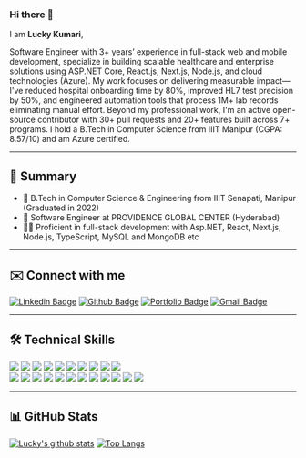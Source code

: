 ### Hi there 👋  
I am **Lucky Kumari**,  

Software Engineer with 3+ years’ experience in full-stack web and mobile development, specialize in building scalable healthcare and enterprise solutions using ASP.NET Core, React.js, Next.js, Node.js, and cloud technologies (Azure). My work focuses on delivering measurable impact—I've reduced hospital onboarding time by 80%, improved HL7 test precision by 50%, and engineered automation tools that process 1M+ lab records eliminating manual effort. Beyond my professional work, I'm an active open-source contributor with 30+ pull requests and 20+ features built across 7+ programs. I hold a B.Tech in Computer Science from IIIT Manipur (CGPA: 8.57/10) and am Azure certified.

---

## 🚀 Summary

- 🧠 B.Tech in Computer Science & Engineering from IIIT Senapati, Manipur (Graduated in 2022)
- 💼 Software Engineer at PROVIDENCE GLOBAL CENTER (Hyderabad)
- 👨‍💻 Proficient in full-stack development with Asp.NET, React, Next.js, Node.js, TypeScript, MySQL and MongoDB etc

---

## ✉️ Connect with me

[![Linkedin Badge](https://img.shields.io/badge/-luckykumarirai-blue?style=plastic&logo=linkedin&logoColor=white&link=https://www.linkedin.com/in/luckykumarirai/)](https://www.linkedin.com/in/luckykumarirai/)
[![Github Badge](https://img.shields.io/badge/-luckykumarirai-black?style=plastic&logo=github&logoColor=white&link=https://github.com/luckykumarirai)](https://github.com/luckykumarirai)
[![Portfolio Badge](https://img.shields.io/badge/-luckykumari-orange?style=plastic&logo=firefox&logoColor=white&link=https://luckykumari.com/)](https://luckykumari.com/)
[![Gmail Badge](https://img.shields.io/badge/-luckykumari112000@gmail.com-c14438?style=plastic&logo=Gmail&logoColor=white&link=mailto:luckykumari112000@gmail.com)](mailto:luckykumari112000@gmail.com)

---

## 🛠️ Technical Skills

<div style="flex">
  <img src="https://img.shields.io/badge/-C%20&%20C++-659ad2?style=flat&logo=c%2B%2B&logoColor=ffffff">
  <img src = "https://img.shields.io/badge/-HTML5-E34F26?style=flat&logo=html5&logoColor=white"> 
  <img src = "https://img.shields.io/badge/-CSS3-1572B6?style=flat&logo=css3&logoColor=white">
  <img src = "https://img.shields.io/badge/-Bootstrap-563D7C?style=flat&logo=bootstrap&logoColor=white">
  <img src = "https://img.shields.io/badge/-JavaScript-F7DF1E?style=flat&logo=javascript&logoColor=black">
  <img src = "https://img.shields.io/badge/-jQuery-0769AD?style=flat&logo=jquery&logoColor=white">
  <img src="https://img.shields.io/badge/-MongoDB-4EA94B?style=flat&logo=mongodb&logoColor=white"> 
  <img src="https://img.shields.io/badge/-Express.js-404D59?style=flat"> 
  <img src="https://img.shields.io/badge/-React-%23212121?style=flat&logo=React"> 
  <img src="https://img.shields.io/badge/-NodeJS-black?style=flat&logo=node.js"></br>
  <img src = "https://img.shields.io/badge/-Material--UI-0081CB?style=flat&logo=material-ui&logoColor=white">
  <img src = "https://img.shields.io/badge/-PHP-777BB4?style=flat&logo=php&logoColor=white">
  <img src = "https://img.shields.io/badge/-MySQL-00000F?style=flat&logo=mysql&logoColor=white">
  <img src = "https://img.shields.io/badge/-PostgreSQL-316192?style=flat&logo=postgresql&logoColor=white">
  <img src="https://img.shields.io/badge/-Python%203-3776AB?style=flat&logo=python&logoColor=white">
  <img src="https://img.shields.io/badge/-django-black?style=flat&logo=django">
  <img src = "https://img.shields.io/badge/-Java-ED8B00?style=flat&logo=java&logoColor=white">
  <img src = "https://img.shields.io/badge/-Shell_Script-121011?style=flat&logo=gnu-bash&logoColor=white">
  <img src = "https://img.shields.io/badge/-Linux/Ubuntu-E95420?style=flat&logo=ubuntu&logoColor=white">
  <img src="https://img.shields.io/badge/-Microsoft%20Azure-0078D4?style=flat&logo=microsoftazure&logoColor=white">
  <img src="https://img.shields.io/badge/-ASP.NET-512BD4?style=flat&logo=dotnet&logoColor=white">
  <img src="https://img.shields.io/badge/-C%23-239120?style=flat&logo=csharp&logoColor=white">
</div>

---

## 📊 GitHub Stats

[![Lucky's github stats](https://github-readme-stats.vercel.app/api?username=luckykumarirai&show_icons=true&theme=radical)](https://github.com/luckykumarirai)
[![Top Langs](https://github-readme-stats.vercel.app/api/top-langs/?username=luckykumarirai&layout=compact&theme=great-gatsby&langs_count=8)](https://github.com/luckykumarirai/github-readme-stats)
